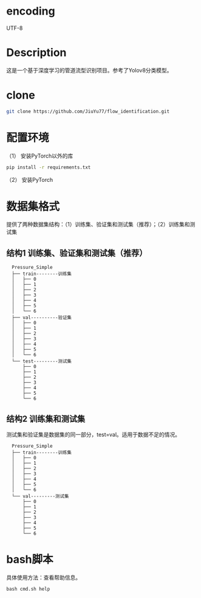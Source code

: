 # encoding
UTF-8

# Description
这是一个基于深度学习的管道流型识别项目。参考了Yolov8分类模型。

# clone
```bash
git clone https://github.com/JiuYu77/flow_identification.git
```

# 配置环境
（1） 安装PyTorch以外的库
```bash
pip install -r requirements.txt
```
（2） 安装PyTorch

# 数据集格式
提供了两种数据集结构：（1）训练集、验证集和测试集（推荐）；（2）训练集和测试集

## 结构1 训练集、验证集和测试集（推荐）
```text
  Pressure_Simple
  ├── train--------训练集
  │   ├── 0
  │   ├── 1
  │   ├── 2
  │   ├── 3
  │   ├── 4
  │   ├── 5
  │   └── 6
  ├── val----------验证集
  │   ├── 0
  │   ├── 1
  │   ├── 2
  │   ├── 3
  │   ├── 4
  │   ├── 5
  │   └── 6
  └── test---------测试集
      ├── 0
      ├── 1
      ├── 2
      ├── 3
      ├── 4
      ├── 5
      └── 6
```

## 结构2 训练集和测试集
测试集和验证集是数据集的同一部分，test=val。适用于数据不足的情况。
```text
  Pressure_Simple
  ├── train--------训练集
  │   ├── 0
  │   ├── 1
  │   ├── 2
  │   ├── 3
  │   ├── 4
  │   ├── 5
  │   └── 6
  └── val---------测试集
      ├── 0
      ├── 1
      ├── 2
      ├── 3
      ├── 4
      ├── 5
      └── 6
```
# bash脚本

具体使用方法：查看帮助信息。
```shell
bash cmd.sh help
```
